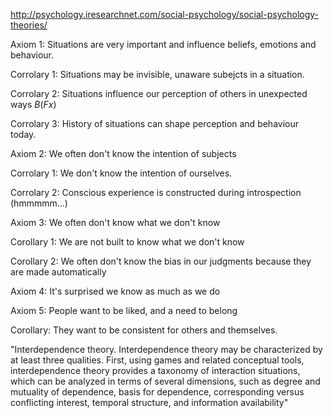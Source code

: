 http://psychology.iresearchnet.com/social-psychology/social-psychology-theories/


Axiom 1: Situations are very important and influence beliefs, emotions and behaviour. 

Corrolary 1: Situations may be invisible, unaware subejcts in a situation. 

Corrolary 2: Situations influence our perception of others in unexpected ways 
$B(Fx)$

Corrolary 3: History of situations can shape perception and behaviour today.


Axiom 2: We often don't know the intention of subjects

Corrolary 1: We don't know the intention of ourselves.

Corrolary 2: Conscious experience is constructed during introspection (hmmmmm...)


Axiom 3: We often don't know what we don't know 

Corollary 1: We are not built to know what we don't know

Corollary 2: We often don't know the bias in our judgments because they are made automatically


Axiom 4: It's surprised we know as much as we do


Axiom 5: People want to be liked, and a need to belong

Corollary: They want to be consistent for others and themselves.



"Interdependence theory. Interdependence theory may be characterized by at least three qualities. First, using games and related conceptual tools, interdependence theory provides a taxonomy of interaction situations, which can be analyzed in terms of several dimensions, such as degree and mutuality of dependence, basis for dependence, corresponding versus conflicting interest, temporal structure, and information availability"